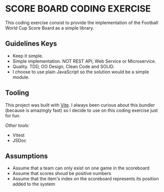 # SCORE BOARD CODING EXERCISE

This coding exercise consist to provide the implementation of the Football World Cup Score Board as a simple library.

## Guidelines Keys

-   Keep it simple.
-   Simple implementation. NOT REST API, Web Service or Microservice.
-   Quality. TDD, OO Design, Clean Code and SOLID.
-   I choose to use plain JavaScript so the solution would be a simple module.

## Tooling

This project was built with [Vite](https://vitejs.dev/). I always been curious about this bundler (because is amazingly fast) so I decide to use on this coding exercise just for fun.

_Other tools:_

-   Vitest
-   JSDoc

## Assumptions

-   Assume that a team can only exist on one game in the scoreboard
-   Assume that scores shoud be positive numbers
-   Assume that the item's index on the scoreboard represents its position added to the system
